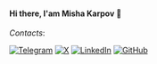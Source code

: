#### Hi there, I'am Misha Karpov 👋

*Contacts*:&nbsp;

[![Telegram](https://img.shields.io/badge/-Telegram-2CA5E0?style=flat-squeare&logo=telegram&logoColor=white)](https://t.me/mishakrpv)
[![X](https://img.shields.io/twitter/follow/mishavkrpv)](https://x.com/mishavkrpv)
[![LinkedIn](https://img.shields.io/badge/-LinkedIn-blue?style=flat-square&logo=Linkedin&logoColor=white)](https://www.linkedin.com/in/mishavkrpv)
[![GitHub](https://img.shields.io/badge/-GitHub-%23181717?style=flat-square&logo=github)](https://github.com/mishakrpv)
